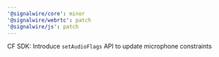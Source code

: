 ```yaml
---
'@signalwire/core': minor
'@signalwire/webrtc': patch
'@signalwire/js': patch
---
```


CF SDK: Introduce `setAudioFlags` API to update microphone constraints
